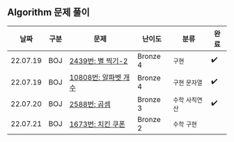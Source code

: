 ## Algorithm 문제 풀이

| 날짜 | 구분 | 문제   | 난이도 | 분류 | 완료 |
|---------------------------------- |---------------|---------------|---------------|----------------|-----------|
| 22.07.19       | BOJ        | [2439번: 별 찍기-2](https://www.acmicpc.net/problem/2439) | Bronze 4 | `구현` | :heavy_check_mark: |
| 22.07.19       | BOJ        | [10808번: 알파벳 개수](https://www.acmicpc.net/problem/10808) | Bronze 4 | `구현` `문자열` | :heavy_check_mark: |
| 22.07.20       | BOJ        | [2588번: 곱셈](https://www.acmicpc.net/problem/2588) | Bronze 3 | `수학` `사칙연산` | :heavy_check_mark: |
| 22.07.21       | BOJ        | [1673번: 치킨 쿠폰](https://www.acmicpc.net/problem/1673) | Bronze 2 | `수학` `구현` |  |
